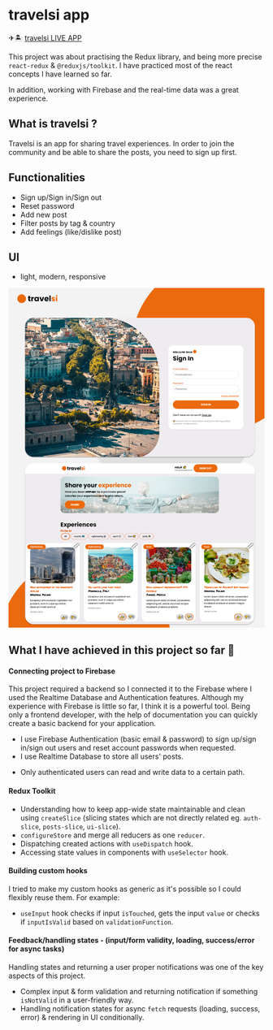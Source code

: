 # travelsi app

✈🏝 [travelsi LIVE APP](https://travelsi-demo.netlify.app/)

This project was about practising the Redux library, and being more precise `react-redux` & `@reduxjs/toolkit`. I have practiced most of the react concepts I have learned so far.

In addition, working with Firebase and the real-time data was a great experience.

## What is travelsi ?

Travelsi is an app for sharing travel experiences. In order to join the community and be able to share the posts, you need to sign up first.

## Functionalities

- Sign up/Sign in/Sign out
- Reset password
- Add new post
- Filter posts by tag & country
- Add feelings (like/dislike post)

## UI

- light, modern, responsive

<p align="center"><img src="/src/assets/img/travelsi-ui.png"></p>

## What I have achieved in this project so far 🎯

#### Connecting project to Firebase

This project required a backend so I connected it to the Firebase where I used the Realtime Database and Authentication features. Although my experience with Firebase is little so far, I think it is a powerful tool. Being only a frontend developer, with the help of documentation you can quickly create a basic backend for your application.

- I use Firebase Authentication (basic email & password) to sign up/sign in/sign out users and reset account passwords when requested.
- I use Realtime Database to store all users' posts.

* Only authenticated users can read and write data to a certain path.

#### Redux Toolkit

- Understanding how to keep app-wide state maintainable and clean using `createSlice` (slicing states which are not directly related eg. `auth-slice`, `posts-slice`, `ui-slice`).
- `configureStore` and merge all reducers as one `reducer`.
- Dispatching created actions with `useDispatch` hook.
- Accessing state values in components with `useSelector` hook.

#### Building custom hooks

I tried to make my custom hooks as generic as it's possible so I could flexibly reuse them. For example:

- `useInput` hook checks if input `isTouched`, gets the input `value` or checks if `inputIsValid` based on `validationFunction`.

#### Feedback/handling states - (input/form validity, loading, success/error for async tasks)

Handling states and returning a user proper notifications was one of the key aspects of this project.

- Complex input & form validation and returning notification if something `isNotValid` in a user-friendly way.
- Handling notification states for async `fetch` requests (loading, success, error) & rendering in UI conditionally.
